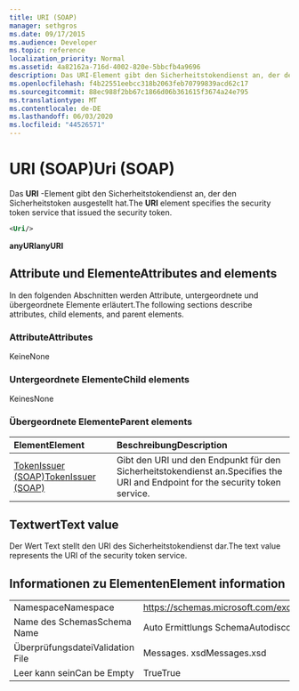 ```yaml
---
title: URI (SOAP)
manager: sethgros
ms.date: 09/17/2015
ms.audience: Developer
ms.topic: reference
localization_priority: Normal
ms.assetid: 4a82162a-716d-4002-820e-5bbcfb4a9696
description: Das URI-Element gibt den Sicherheitstokendienst an, der den Sicherheitstoken ausgestellt hat.
ms.openlocfilehash: f4b22551eebcc318b2063feb70799839acd62c17
ms.sourcegitcommit: 88ec988f2bb67c1866d06b361615f3674a24e795
ms.translationtype: MT
ms.contentlocale: de-DE
ms.lasthandoff: 06/03/2020
ms.locfileid: "44526571"
---
```

# <a name="uri-soap"></a><span data-ttu-id="47d2e-103">URI (SOAP)</span><span class="sxs-lookup"><span data-stu-id="47d2e-103">Uri (SOAP)</span></span>

<span data-ttu-id="47d2e-104">Das **URI** -Element gibt den Sicherheitstokendienst an, der den Sicherheitstoken ausgestellt hat.</span><span class="sxs-lookup"><span data-stu-id="47d2e-104">The **URI** element specifies the security token service that issued the security token.</span></span> 
  
```XML
<Uri/>
```

 <span data-ttu-id="47d2e-105">**anyURI**</span><span class="sxs-lookup"><span data-stu-id="47d2e-105">**anyURI**</span></span>
## <a name="attributes-and-elements"></a><span data-ttu-id="47d2e-106">Attribute und Elemente</span><span class="sxs-lookup"><span data-stu-id="47d2e-106">Attributes and elements</span></span>

<span data-ttu-id="47d2e-107">In den folgenden Abschnitten werden Attribute, untergeordnete und übergeordnete Elemente erläutert.</span><span class="sxs-lookup"><span data-stu-id="47d2e-107">The following sections describe attributes, child elements, and parent elements.</span></span>
  
### <a name="attributes"></a><span data-ttu-id="47d2e-108">Attribute</span><span class="sxs-lookup"><span data-stu-id="47d2e-108">Attributes</span></span>

<span data-ttu-id="47d2e-109">Keine</span><span class="sxs-lookup"><span data-stu-id="47d2e-109">None</span></span>
  
### <a name="child-elements"></a><span data-ttu-id="47d2e-110">Untergeordnete Elemente</span><span class="sxs-lookup"><span data-stu-id="47d2e-110">Child elements</span></span>

<span data-ttu-id="47d2e-111">Keines</span><span class="sxs-lookup"><span data-stu-id="47d2e-111">None</span></span>
  
### <a name="parent-elements"></a><span data-ttu-id="47d2e-112">Übergeordnete Elemente</span><span class="sxs-lookup"><span data-stu-id="47d2e-112">Parent elements</span></span>

|<span data-ttu-id="47d2e-113">**Element**</span><span class="sxs-lookup"><span data-stu-id="47d2e-113">**Element**</span></span>|<span data-ttu-id="47d2e-114">**Beschreibung**</span><span class="sxs-lookup"><span data-stu-id="47d2e-114">**Description**</span></span>|
|:-----|:-----|
|[<span data-ttu-id="47d2e-115">TokenIssuer (SOAP)</span><span class="sxs-lookup"><span data-stu-id="47d2e-115">TokenIssuer (SOAP)</span></span>](tokenissuer-soap.md) <br/> |<span data-ttu-id="47d2e-116">Gibt den URI und den Endpunkt für den Sicherheitstokendienst an.</span><span class="sxs-lookup"><span data-stu-id="47d2e-116">Specifies the URI and Endpoint for the security token service.</span></span>  <br/> |
   
## <a name="text-value"></a><span data-ttu-id="47d2e-117">Textwert</span><span class="sxs-lookup"><span data-stu-id="47d2e-117">Text value</span></span>

<span data-ttu-id="47d2e-118">Der Wert Text stellt den URI des Sicherheitstokendienst dar.</span><span class="sxs-lookup"><span data-stu-id="47d2e-118">The text value represents the URI of the security token service.</span></span>
  
## <a name="element-information"></a><span data-ttu-id="47d2e-119">Informationen zu Elementen</span><span class="sxs-lookup"><span data-stu-id="47d2e-119">Element information</span></span>

|||
|:-----|:-----|
|<span data-ttu-id="47d2e-120">Namespace</span><span class="sxs-lookup"><span data-stu-id="47d2e-120">Namespace</span></span>  <br/> |https://schemas.microsoft.com/exchange/2010/Autodiscover  <br/> |
|<span data-ttu-id="47d2e-121">Name des Schemas</span><span class="sxs-lookup"><span data-stu-id="47d2e-121">Schema Name</span></span>  <br/> |<span data-ttu-id="47d2e-122">Auto Ermittlungs Schema</span><span class="sxs-lookup"><span data-stu-id="47d2e-122">Autodiscover schema</span></span>  <br/> |
|<span data-ttu-id="47d2e-123">Überprüfungsdatei</span><span class="sxs-lookup"><span data-stu-id="47d2e-123">Validation File</span></span>  <br/> |<span data-ttu-id="47d2e-124">Messages. xsd</span><span class="sxs-lookup"><span data-stu-id="47d2e-124">Messages.xsd</span></span>  <br/> |
|<span data-ttu-id="47d2e-125">Leer kann sein</span><span class="sxs-lookup"><span data-stu-id="47d2e-125">Can be Empty</span></span>  <br/> |<span data-ttu-id="47d2e-126">True</span><span class="sxs-lookup"><span data-stu-id="47d2e-126">True</span></span>  <br/> |
   

